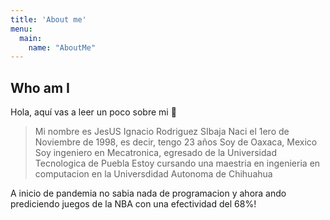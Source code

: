 ```yaml
---
title: 'About me'
menu:
  main:
    name: "AboutMe"
---
```


## Who am I

Hola, aquí vas a leer un poco sobre mi 🤩

> Mi nombre es JesUS Ignacio Rodriguez SIbaja
> Naci el 1ero de Noviembre de 1998, es decir, tengo 23 años
> Soy de Oaxaca, Mexico
> Soy ingeniero en Mecatronica, egresado de la Universidad Tecnologica de Puebla
> Estoy cursando una maestria en ingenieria en computacion en la Universdidad Autonoma de Chihuahua

A inicio de pandemia no sabia nada de programacion y ahora ando prediciendo juegos de la NBA con una efectividad del 68%!


